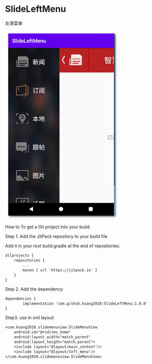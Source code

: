 # SlideLeftMenu
左滑菜单

![Image text](1.png)



How to
To get a Git project into your build:

Step 1. Add the JitPack repository to your build file


Add it in your root build.gradle at the end of repositories:


	allprojects {
		repositories {
			...
			maven { url 'https://jitpack.io' }
		}
	}

Step 2. Add the dependency


	dependencies {
	        implementation 'com.github.kuang2010:SlideLeftMenu:1.0.0'
	}


Step3. use in xml layout:


    <com.kuang2010.slidemenuview.SlideMenuView
        android:id="@+id/smv_home"
        android:layout_width="match_parent"
        android:layout_height="match_parent">
        <include layout="@layout/main_content"/>
        <include layout="@layout/left_menu"/>
    </com.kuang2010.slidemenuview.SlideMenuView>

